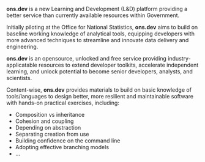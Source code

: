**ons.dev** is a new Learning and Development (L&D) platform providing a better service than currently available resources within Government.

Initially piloting at the Office for National Statistics, **ons.dev** aims to build on baseline working knowledge of analytical tools, equipping developers with more advanced techniques to streamline and innovate data delivery and engineering.

**ons.dev** is an opensource, unlocked and free service providing industry-applicatable resources to extend developer toolkits, accelerate independent learning, and unlock potential to become senior developers, analysts, and scientists.

Content-wise, **ons.dev** provides materials to build on basic knowledge of tools/languages to design better, more resilient and maintainable software with hands-on practical exercises, including:

- Composition vs inheritance
- Cohesion and coupling
- Depending on abstraction
- Separating creation from use
- Building confidence on the command line
- Adopting effective branching models
- ...
